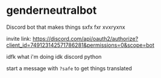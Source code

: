 # genderneutralbot
Discord bot that makes things sxfx fxr xvxryxnx

invite link: https://discord.com/api/oauth2/authorize?client_id=749123142571786281&permissions=0&scope=bot

idfk what i'm doing idk discord python

start a message with `?safe` to get things translated
